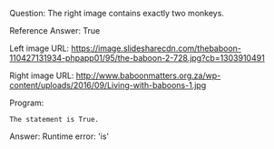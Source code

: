 Question: The right image contains exactly two monkeys.

Reference Answer: True

Left image URL: https://image.slidesharecdn.com/thebaboon-110427131934-phpapp01/95/the-baboon-2-728.jpg?cb=1303910491

Right image URL: http://www.baboonmatters.org.za/wp-content/uploads/2016/09/Living-with-baboons-1.jpg

Program:

```
The statement is True.
```
Answer: Runtime error: 'is'

